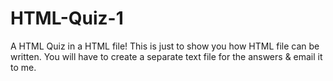 # HTML-Quiz-1

A HTML Quiz in a HTML file! This is just to show you how HTML file can be written. You will have to create a separate text file for the answers & email it to me.
